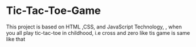 # Tic-Tac-Toe-Game
This project is based on HTML ,CSS, and JavaScript Technology, , when you all play  tic-tac-toe in childhood, i.e  cross and zero like tis game is same like that
